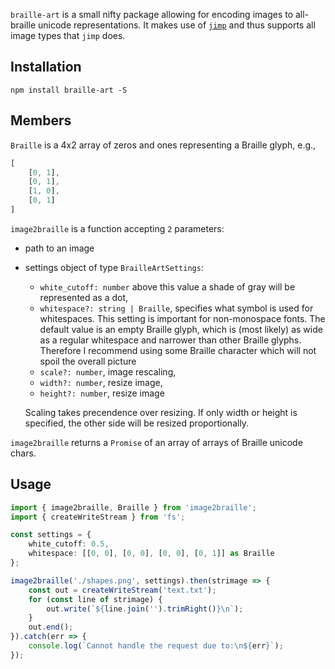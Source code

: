 `braille-art` is a small nifty package allowing for encoding images to all-braille unicode representations.
It makes use of [`jimp`](https://github.com/oliver-moran/jimp) and thus supports all image types that `jimp` does.

## Installation ##
```
npm install braille-art -S
```

## Members ##
`Braille` is a 4x2 array of zeros and ones representing a Braille glyph, e.g.,
```ts
[
    [0, 1],
    [0, 1],
    [1, 0],
    [0, 1]
]
```

`image2braille` is a function accepting `2` parameters:
- path to an image
- settings object of type `BrailleArtSettings`:
    - `white_cutoff: number` above this value a shade of gray will be represented as a dot,
    - `whitespace?: string | Braille`, specifies what symbol is used for whitespaces. This setting is important for non-monospace fonts. The default value is an empty Braille glyph, which is (most likely) as wide as a regular whitespace and narrower than other Braille glyphs. Therefore I recommend using some Braille character which will not spoil the overall picture
    - `scale?: number`, image rescaling,
    - `width?: number`, resize image,
    - `height?: number`, resize image

    Scaling takes precendence over resizing. If only width or height is specified, the other side will be resized proportionally.

`image2braille` returns a `Promise` of an array of arrays of Braille unicode chars.

## Usage ##
```ts
import { image2braille, Braille } from 'image2braille';
import { createWriteStream } from 'fs';

const settings = {
    white_cutoff: 0.5,
    whitespace: [[0, 0], [0, 0], [0, 0], [0, 1]] as Braille
};

image2braille('./shapes.png', settings).then(strimage => {
    const out = createWriteStream('text.txt');
    for (const line of strimage) {
        out.write(`${line.join('').trimRight()}\n`);
    }
    out.end();
}).catch(err => {
    console.log(`Cannot handle the request due to:\n${err}`);
});
```

